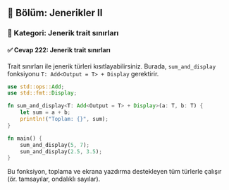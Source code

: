 ## 📘 Bölüm: Jenerikler II  
### 🔹 Kategori: Jenerik trait sınırları  
#### ✅ Cevap 222: Jenerik trait sınırları

Trait sınırları ile jenerik türleri kısıtlayabilirsiniz. Burada, `sum_and_display` fonksiyonu `T: Add<Output = T> + Display` gerektirir.

```rust
use std::ops::Add;
use std::fmt::Display;

fn sum_and_display<T: Add<Output = T> + Display>(a: T, b: T) {
    let sum = a + b;
    println!("Toplam: {}", sum);
}

fn main() {
    sum_and_display(5, 7);
    sum_and_display(2.5, 3.5);
}
```
Bu fonksiyon, toplama ve ekrana yazdırma destekleyen tüm türlerle çalışır (ör. tamsayılar, ondalıklı sayılar).
